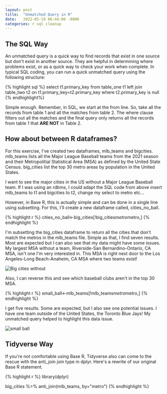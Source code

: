 ```yaml
---
layout: post
title:  "Unmatched Query in R"
date:   2022-05-19 06:44:00 -0800
categories: r sql cleanup
---
```


## The SQL Way
An unmatched query is a quick way to find records that exist in one source but don't exist in another source. They are helpful in determining where problems exist, or as a quick way to check your work when complete. In typical SQL coding, you can run a quick unmatched query using the following structure:

{% highlight sql %}
select t1.primary_key
from table_one t1 left join
table_two t2 
on t1.primary_key=t2.primary_key
where t2.primary_key is null 
{% endhighlight%}

Simple enough. Remember, in SQL, we start at the from line. So, take all the records from table 1 and all the matches from table 2. The where clause filters out all the matches and the final query only returns all the records from table 1 that **ARE NOT** in Table 2.  

## How about between R dataframes? 

For this exercise, I've created two dataframes, mlb_teams and bigcities. mlb_teams lists all the Major League Baseball teams from the 2021 season and their Metropolitial Statistical Area (MSA) as defined by the United State Census. big_cities list the top 30 metro areas by population in the United States. 

I want to see the major cities in the US without a Major League Baseball team. If I was using an rdbms, I could adapt the SQL code from above insert mlb_teams to t1 and bigcities to t2, change my select to metro etc...

However, in Base R, this is actually simple and can be done in a single line using subsetting. For this, I'll create a new dataframe called, cities_no_ball. 

{% highlight r %}
cities_no_ball<-big_cities[!big_cities$metro %in% mlb_teams$metro,]
{% endhighlight %}

I'm subsetting the big_cities dataframe to return all the cities that don't match the metros in the mlb_teams file. Simple as that, I find seven results. Most are expected but I can also see that my data might have some issues. My largest MSA without a team, Riverside-San Bernardino-Ontario, CA MSA, isn't one I'm very interested in. This MSA is right next door to the Los Angeles-Long Beach-Anaheim, CA MSA where two teams exist! 

![Big cities without](/assets/images/major_ball.PNG)

Also, I can reverse this and see which baseball clubs aren't in the top 30 MSA. 

{% highlight r %}
small_ball<-mlb_teams[!mlb_teams$metro %in% big_cities$metro,]
{% endhighlight %}

I get five results. Some are expected, but I also see one potential issues. I have one team outside of the United States, the Toronto Blue Jays! My unmatched query helped to highlight this data issue. 

![small ball](/assets/images/small_ball.PNG)

## Tidyverse Way

If you're not comfortable using Base R, Tidyverse also can come to the rescue with the anti_join join type in dplyr. Here's a rewrite of our original Base R statement. 

{% highlight r %}
library(dplyr)

big_cities %>% 
  anti_join(mlb_teams, by="metro")
{% endhighlight %}